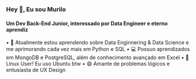 ### Hey 👋, Eu sou Murilo 

#### Um Dev Back-End Junior, interessado por Data Engineer e eterno aprendiz

•  🌱 Atualmente estou aprendendo sobre Data Enginnering & Data Science e me aprimorando cada vez mais em Python e SQL
•  💻 Possuo aprendizados em MongoDB e PostgreSQL, além de conhecimento avançado em Excel
•  🐧 Linux User! Eu uso Ubuntu btw
•  😄 Amante de problemas lógicos e entusiasta de UX Design
